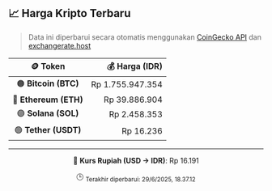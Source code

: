 

<!-- HARGA_KRIPTO -->
## 📈 Harga Kripto Terbaru

> Data ini diperbarui secara otomatis menggunakan [CoinGecko API](https://www.coingecko.com/) dan [exchangerate.host](https://exchangerate.host/)

<div align="center">

| 🪙 Token | 💰 Harga (IDR) |
|:------:|---------------:|
| 🟠 **Bitcoin (BTC)**   | Rp 1.755.947.354 |
| 🔵 **Ethereum (ETH)**  | Rp 39.886.904 |
| 🟣 **Solana (SOL)**    | Rp 2.458.353 |
| 🟢 **Tether (USDT)**   | Rp 16.236 |

---

💱 **Kurs Rupiah (USD → IDR)**: Rp 16.191

🕒 <sub>Terakhir diperbarui: 29/6/2025, 18.37.12</sub>

</div>
<!-- /HARGA_KRIPTO -->